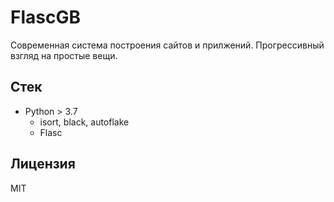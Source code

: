 # FlascGB

Современная система построения сайтов и прилжений. Прогрессивный взгляд на простые вещи.

## Стек

- Python > 3.7
  - isort, black, autoflake
  - Flasc

## Лицензия

MIT
